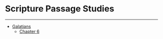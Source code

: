# Scripture Passage Studies
---

- [Galatians](/Bible/Scriptures/Galatians/)
  - [Chapter 6](/Bible/Scriptures/Galatians/Chapter6/)



